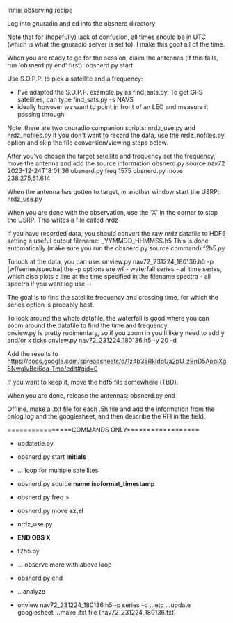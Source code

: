 Initial observing recipe

Log into gnuradio and cd into the obsnerd directory

Note that for (hopefully) lack of confusion, all times should be in UTC (which is what the gnuradio server is set to).  I make this goof all of the time.

When you are ready to go for the session, claim the antennas (if this fails, run 'obsnerd.py end' first):
obsnerd.py start <INITIALS HERE>

Use S.O.P.P. to pick a satellite and a frequency:
 - I've adapted the S.O.P.P. example.py as find_sats.py.  To get GPS satellites, can type
find_sats.py -s NAVS
 - ideally however we want to point in front of an LEO and measure it passing through

Note, there are two gnuradio companion scripts:  nrdz_use.py and nrdz_nofiles.py
If you don't want to record the data, use the nrdz_nofiles.py option and skip the file conversion/viewing steps below. 

After you've chosen the target satellite and frequency set the frequency, move the antenna and add the source information
obsnerd.py source nav72  2023-12-24T18:01:36
obsnerd.py freq 1575
obsnerd.py move 238.275,51.614

When the antenna has gotten to target, in another window start the USRP:
nrdz_use.py

When you are done with the observation, use the 'X' in the corner to stop the USRP.  This writes a file called nrdz

If you have recorded data, you should convert the raw nrdz datafile to HDF5 setting a useful output filename: <satname>_YYMMDD_HHMMSS.h5
This is done automatically (make sure you run the obsnerd.py source command)
f2h5.py

To look at the data, you can use:
onview.py nav72_231224_180136.h5 -p [wf/series/spectra]
the -p options are
    wf - waterfall
    series - all time series, which also plots a line at the time specified in the filename
    spectra - all spectra
if you want log use -l

The goal is to find the satellite frequency and crossing time, for which the series option is probably best.

To look around the whole datafile, the waterfall is good where you can zoom around the datafile to find the time and frequency.  
onview.py is pretty rudimentary, so if you zoom in you'll likely need to add y and/or x ticks
onview.py nav72_231224_180136.h5 -y 20 -d

Add the results to
https://docs.google.com/spreadsheets/d/1z4b35RkIdoUa2pU_zBnD5AoqiXg8NwgIvBci6oa-Tmo/edit#gid=0

If you want to keep it, move the hdf5 file somewhere (TBD).

When you are done, release the antennas:
obsnerd.py end

Offline, make a .txt file for each .5h file and add the information from the onlog.log and the googlesheet, and then describe the RFI in the field.

================COMMANDS ONLY==================
- updatetle.py
- obsnerd.py start __initials__
- ... loop for multiple satellites
- obsnerd.py source __name__ __isoformat_timestamp__
- obsnerd.py freq ><in MHz>
- obsnerd.py move __az,el__
- nrdz_use.py
- **END OBS X**
- f2h5.py
- ... observe more with above loop
- obsnerd.py end

- ...analyze
- onview nav72_231224_180136.h5 -p series -d
...etc
...update googlesheet
...make .txt file (nav72_231224_180136.txt)

